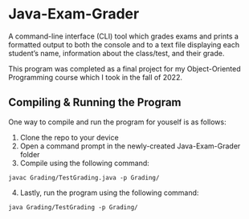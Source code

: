 # Java-Exam-Grader 

A command-line interface (CLI) tool which grades exams and prints a formatted output to both the console and to a text file displaying each student’s name, information about the class/test, and their grade.

This program was completed as a final project for my Object-Oriented Programming course which I took in the fall of 2022.

## Compiling & Running the Program

One way to compile and run the program for youself is as follows:

1. Clone the repo to your device
2. Open a command prompt in the newly-created Java-Exam-Grader folder
3. Compile using the following command:

```batch
javac Grading/TestGrading.java -p Grading/
```

4. Lastly, run the program using the following command:

```batch
java Grading/TestGrading -p Grading/
```